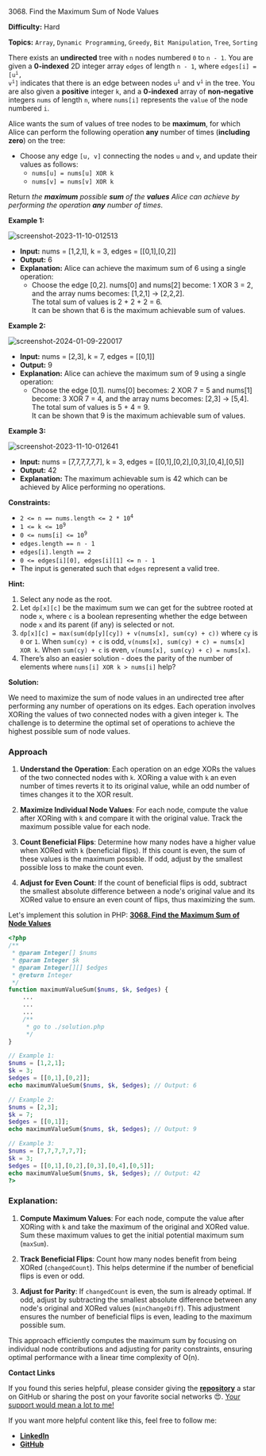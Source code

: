 3068\. Find the Maximum Sum of Node Values

**Difficulty:** Hard

**Topics:** `Array`, `Dynamic Programming`, `Greedy`, `Bit Manipulation`, `Tree`, `Sorting`

There exists an **undirected** tree with `n` nodes numbered `0` to `n - 1`. You are given a **0-indexed** 2D integer array `edges` of length `n - 1`, where <code>edges[i] = [u<sup>i</sup>, v<sup>i</sup>]</code> indicates that there is an edge between nodes <code>u<sup>i</sup></code> and v<code><sup>i</sup></code> in the tree. You are also given a **positive** integer `k`, and a **0-indexed** array of **non-negative** integers `nums` of length `n`, where `nums[i]` represents the `value` of the node numbered `i`.

Alice wants the sum of values of tree nodes to be **maximum**, for which Alice can perform the following operation **any** number of times (**including zero**) on the tree:

- Choose any edge `[u, v]` connecting the nodes `u` and `v`, and update their values as follows:
  - `nums[u] = nums[u] XOR k`
  - `nums[v] = nums[v] XOR k`

Return _the **maximum** possible **sum** of the **values** Alice can achieve by performing the operation **any** number of times_.

**Example 1:**

![screenshot-2023-11-10-012513](https://assets.leetcode.com/uploads/2023/11/09/screenshot-2023-11-10-012513.png)

- **Input:** nums = [1,2,1], k = 3, edges = [[0,1],[0,2]]
- **Output:** 6
- **Explanation:** Alice can achieve the maximum sum of 6 using a single operation:
  - Choose the edge [0,2]. nums[0] and nums[2] become: 1 XOR 3 = 2, and the array nums becomes: [1,2,1] -> [2,2,2].\
    The total sum of values is 2 + 2 + 2 = 6.\
    It can be shown that 6 is the maximum achievable sum of values.

**Example 2:**

![screenshot-2024-01-09-220017](https://assets.leetcode.com/uploads/2024/01/09/screenshot-2024-01-09-220017.png)

- **Input:** nums = [2,3], k = 7, edges = [[0,1]]
- **Output:** 9
- **Explanation:** Alice can achieve the maximum sum of 9 using a single operation:
  - Choose the edge [0,1]. nums[0] becomes: 2 XOR 7 = 5 and nums[1] become: 3 XOR 7 = 4, and the array nums becomes: [2,3] -> [5,4].\
    The total sum of values is 5 + 4 = 9.\
    It can be shown that 9 is the maximum achievable sum of values.

**Example 3:**

![screenshot-2023-11-10-012641](https://assets.leetcode.com/uploads/2023/11/09/screenshot-2023-11-10-012641.png)

- **Input:** nums = [7,7,7,7,7,7], k = 3, edges = [[0,1],[0,2],[0,3],[0,4],[0,5]]
- **Output:** 42
- **Explanation:** The maximum achievable sum is 42 which can be achieved by Alice performing no operations.

**Constraints:**

- <code>2 <= n == nums.length <= 2 * 10<sup>4</sup></code>
- <code>1 <= k <= 10<sup>9</sup></code>
- <code>0 <= nums[i] <= 10<sup>9</sup></code>
- `edges.length == n - 1`
- `edges[i].length == 2`
- `0 <= edges[i][0], edges[i][1] <= n - 1`
- The input is generated such that `edges` represent a valid tree.


**Hint:**
1. Select any node as the root.
2. Let `dp[x][c]` be the maximum sum we can get for the subtree rooted at node `x`, where `c` is a boolean representing whether the edge between node `x` and its parent (if any) is selected or not.
3. `dp[x][c] = max(sum(dp[y][cy]) + v(nums[x], sum(cy) + c))` where `cy` is `0` or `1`. When `sum(cy) + c` is odd, `v(nums[x], sum(cy) + c) = nums[x] XOR k`. When `sum(cy) + c` is even, `v(nums[x], sum(cy) + c) = nums[x]`.
4. There’s also an easier solution - does the parity of the number of elements where `nums[i] XOR k > nums[i]` help?



**Solution:**

We need to maximize the sum of node values in an undirected tree after performing any number of operations on its edges. Each operation involves XORing the values of two connected nodes with a given integer `k`. The challenge is to determine the optimal set of operations to achieve the highest possible sum of node values.

### Approach
1. **Understand the Operation**: Each operation on an edge XORs the values of the two connected nodes with `k`. XORing a value with `k` an even number of times reverts it to its original value, while an odd number of times changes it to the XOR result.

2. **Maximize Individual Node Values**: For each node, compute the value after XORing with `k` and compare it with the original value. Track the maximum possible value for each node.

3. **Count Beneficial Flips**: Determine how many nodes have a higher value when XORed with `k` (beneficial flips). If this count is even, the sum of these values is the maximum possible. If odd, adjust by the smallest possible loss to make the count even.

4. **Adjust for Even Count**: If the count of beneficial flips is odd, subtract the smallest absolute difference between a node's original value and its XORed value to ensure an even count of flips, thus maximizing the sum.

Let's implement this solution in PHP: **[3068. Find the Maximum Sum of Node Values](https://github.com/mah-shamim/leet-code-in-php/tree/main/algorithms/003068-find-the-maximum-sum-of-node-values/solution.php)**

```php
<?php
/**
 * @param Integer[] $nums
 * @param Integer $k
 * @param Integer[][] $edges
 * @return Integer
 */
function maximumValueSum($nums, $k, $edges) {
    ...
    ...
    ...
    /**
     * go to ./solution.php
     */
}

// Example 1:
$nums = [1,2,1];
$k = 3;
$edges = [[0,1],[0,2]];
echo maximumValueSum($nums, $k, $edges); // Output: 6

// Example 2:
$nums = [2,3];
$k = 7;
$edges = [[0,1]];
echo maximumValueSum($nums, $k, $edges); // Output: 9

// Example 3:
$nums = [7,7,7,7,7,7];
$k = 3;
$edges = [[0,1],[0,2],[0,3],[0,4],[0,5]];
echo maximumValueSum($nums, $k, $edges); // Output: 42
?>
```

### Explanation:

1. **Compute Maximum Values**: For each node, compute the value after XORing with `k` and take the maximum of the original and XORed value. Sum these maximum values to get the initial potential maximum sum (`maxSum`).

2. **Track Beneficial Flips**: Count how many nodes benefit from being XORed (`changedCount`). This helps determine if the number of beneficial flips is even or odd.

3. **Adjust for Parity**: If `changedCount` is even, the sum is already optimal. If odd, adjust by subtracting the smallest absolute difference between any node's original and XORed values (`minChangeDiff`). This adjustment ensures the number of beneficial flips is even, leading to the maximum possible sum.

This approach efficiently computes the maximum sum by focusing on individual node contributions and adjusting for parity constraints, ensuring optimal performance with a linear time complexity of O(n).

**Contact Links**

If you found this series helpful, please consider giving the **[repository](https://github.com/mah-shamim/leet-code-in-php)** a star on GitHub or sharing the post on your favorite social networks 😍. [Your support would mean a lot to me!](https://isolatedcompliments.com/v09uayg6h?key=a647d02f1aafcddaf10536d7cd00bd7c)

If you want more helpful content like this, feel free to follow me:

- **[LinkedIn](https://www.linkedin.com/in/arifulhaque/)**
- **[GitHub](https://github.com/mah-shamim)**